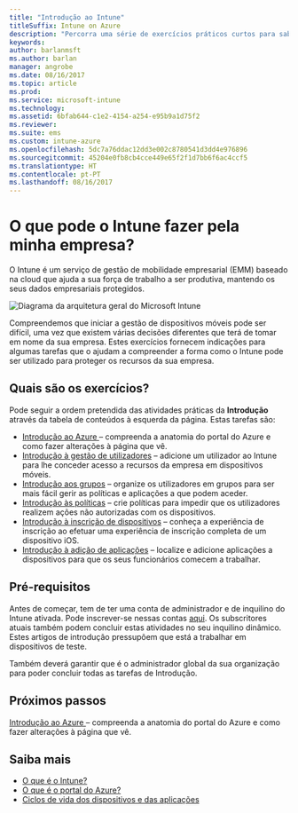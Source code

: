 ```yaml
---
title: "Introdução ao Intune"
titleSuffix: Intune on Azure
description: "Percorra uma série de exercícios práticos curtos para saber mais sobre o Intune."
keywords: 
author: barlanmsft
ms.author: barlan
manager: angrobe
ms.date: 08/16/2017
ms.topic: article
ms.prod: 
ms.service: microsoft-intune
ms.technology: 
ms.assetid: 6bfab644-c1e2-4154-a254-e95b9a1d75f2
ms.reviewer: 
ms.suite: ems
ms.custom: intune-azure
ms.openlocfilehash: 5dc7a76ddac12dd3e002c8780541d3dd4e976896
ms.sourcegitcommit: 45204e0fb8cb4cce449e65f2f1d7bb6f6ac4ccf5
ms.translationtype: HT
ms.contentlocale: pt-PT
ms.lasthandoff: 08/16/2017
---
```

# <a name="what-can-intune-do-for-my-company"></a>O que pode o Intune fazer pela minha empresa?

O Intune é um serviço de gestão de mobilidade empresarial (EMM) baseado na cloud que ajuda a sua força de trabalho a ser produtiva, mantendo os seus dados empresariais protegidos.

![Diagrama da arquitetura geral do Microsoft Intune](/intune/media/intunearchitecture.svg)

Compreendemos que iniciar a gestão de dispositivos móveis pode ser difícil, uma vez que existem várias decisões diferentes que terá de tomar em nome da sua empresa. Estes exercícios fornecem indicações para algumas tarefas que o ajudam a compreender a forma como o Intune pode ser utilizado para proteger os recursos da sua empresa. 

## <a name="what-are-the-exercises"></a>Quais são os exercícios?

Pode seguir a ordem pretendida das atividades práticas da __Introdução__ através da tabela de conteúdos à esquerda da página. Estas tarefas são:

* [Introdução ao Azure ](get-started-azure.md) – compreenda a anatomia do portal do Azure e como fazer alterações à página que vê.
* [Introdução à gestão de utilizadores](get-started-users.md) – adicione um utilizador ao Intune para lhe conceder acesso a recursos da empresa em dispositivos móveis.
* [Introdução aos grupos](get-started-groups.md) – organize os utilizadores em grupos para ser mais fácil gerir as políticas e aplicações a que podem aceder.
* [Introdução às políticas](get-started-policies.md) – crie políticas para impedir que os utilizadores realizem ações não autorizadas com os dispositivos.
* [Introdução à inscrição de dispositivos](get-started-enroll.md) – conheça a experiência de inscrição ao efetuar uma experiência de inscrição completa de um dispositivo iOS.
* [Introdução à adição de aplicações](get-started-apps.md) – localize e adicione aplicações a dispositivos para que os seus funcionários comecem a trabalhar.

## <a name="prerequisites"></a>Pré-requisitos

Antes de começar, tem de ter uma conta de administrador e de inquilino do Intune ativada. Pode inscrever-se nessas contas [aqui](https://portal.office.com/Signup/Signup.aspx?OfferId=40BE278A-DFD1-470a-9EF7-9F2596EA7FF9&dl=INTUNE_A&ali=1#0%20). Os subscritores atuais também podem concluir estas atividades no seu inquilino dinâmico. Estes artigos de introdução pressupõem que está a trabalhar em dispositivos de teste.

Também deverá garantir que é o administrador global da sua organização para poder concluir todas as tarefas de Introdução.

## <a name="next-steps"></a>Próximos passos

[Introdução ao Azure ](get-started-azure.md) – compreenda a anatomia do portal do Azure e como fazer alterações à página que vê.

## <a name="learn-more"></a>Saiba mais

* [O que é o Intune?](introduction-intune.md)
* [O que é o portal do Azure?](what-is-intune.md)
* [Ciclos de vida dos dispositivos e das aplicações](introduction-device-app-lifecycles.md)
